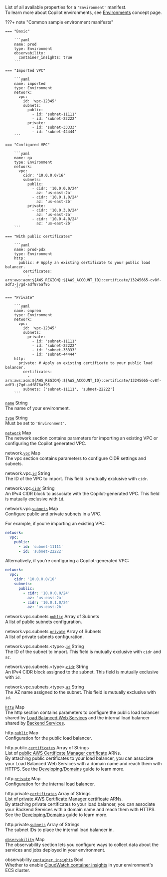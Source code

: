 List of all available properties for a `'Environment'` manifest.  
To learn more about Copilot environments, see [Environments](../concepts/environments.en.md) concept page.

???+ note "Common sample environment manifests"

    === "Basic"

        ```yaml
        name: prod
        type: Environment
        observability:
          container_insights: true
        ```

    === "Imported VPC"

        ```yaml
        name: imported
        type: Environment
        network:
          vpc:
            id: 'vpc-12345'
            subnets:
              public:
                - id: 'subnet-11111'
                - id: 'subnet-22222'
              private:
                - id: 'subnet-33333'
                - id: 'subnet-44444'
        ```

    === "Configured VPC"

        ```yaml
        name: qa
        type: Environment
        network:
          vpc:
            cidr: '10.0.0.0/16'
            subnets:
              public:
                - cidr: '10.0.0.0/24'
                  az: 'us-east-2a'
                - cidr: '10.0.1.0/24'
                  az: 'us-east-2b'
              private:
                - cidr: '10.0.3.0/24'
                  az: 'us-east-2a'
                - cidr: '10.0.4.0/24'
                  az: 'us-east-2b'
        ```

    === "With public certificates"

        ```yaml
        name: prod-pdx
        type: Environment
        http:
          public: # Apply an existing certificate to your public load balancer.
            certificates:
              - arn:aws:acm:${AWS_REGION}:${AWS_ACCOUNT_ID}:certificate/13245665-cv8f-adf3-j7gd-adf876af95
        ```

    === "Private"

        ```yaml
        name: onprem
        type: Environment
        network:
          vpc:
            id: 'vpc-12345'
            subnets:
              private:
                - id: 'subnet-11111'
                - id: 'subnet-22222'
                - id: 'subnet-33333'
                - id: 'subnet-44444'
        http:
          private: # Apply an existing certificate to your public load balancer.
            certificates:
              - arn:aws:acm:${AWS_REGION}:${AWS_ACCOUNT_ID}:certificate/13245665-cv8f-adf3-j7gd-adf876af95
            subnets: ['subnet-11111', 'subnet-22222']
        ```

<a id="name" href="#name" class="field">`name`</a> <span class="type">String</span>  
The name of your environment.

<div class="separator"></div>

<a id="type" href="#type" class="field">`type`</a> <span class="type">String</span>  
Must be set to `'Environment'`.

<div class="separator"></div>

<a id="network" href="#network" class="field">`network`</a> <span class="type">Map</span>  
The network section contains parameters for importing an existing VPC or configuring the Copilot generated VPC.

<span class="parent-field">network.</span><a id="network-vpc" href="#network-vpc" class="field">`vpc`</a> <span class="type">Map</span>  
The vpc section contains parameters to configure CIDR settings and subnets.

<span class="parent-field">network.vpc.</span><a id="network-vpc-id" href="#network-vpc-id" class="field">`id`</a> <span class="type">String</span>    
The ID of the VPC to import. This field is mutually exclusive with `cidr`.

<span class="parent-field">network.vpc.</span><a id="network-vpc-cidr" href="#network-vpc-cidr" class="field">`cidr`</a> <span class="type">String</span>    
An IPv4 CIDR block to associate with the Copilot-generated VPC. This field is mutually exclusive with `id`.

<span class="parent-field">network.vpc.</span><a id="network-vpc-subnets" href="#network-vpc-subnets" class="field">`subnets`</a> <span class="type">Map</span>    
Configure public and private subnets in a VPC.

For example, if you're importing an existing VPC:
```yaml
network:
  vpc:
    public:
      - id: 'subnet-11111'
      - id: 'subnet-22222'
```
Alternatively, if you're configuring a Copilot-generated VPC:
```yaml
network:
  vpc:
    cidr: '10.0.0.0/16'
    subnets:
      public:
        - cidr: '10.0.0.0/24'
          az: 'us-east-2a'
        - cidr: '10.0.1.0/24'
          az: 'us-east-2b'
```

<span class="parent-field">network.vpc.subnets.</span><a id="network-vpc-subnets-public" href="#network-vpc-subnets-public" class="field">`public`</a> <span class="type">Array of Subnets</span>    
A list of public subnets configuration.

<span class="parent-field">network.vpc.subnets.</span><a id="network-vpc-subnets-private" href="#network-vpc-subnets-private" class="field">`private`</a> <span class="type">Array of Subnets</span>    
A list of private subnets configuration.

<span class="parent-field">network.vpc.subnets.<type\>.</span><a id="network-vpc-subnets-id" href="#network-vpc-subnets-id" class="field">`id`</a> <span class="type">String</span>    
The ID of the subnet to import. This field is mutually exclusive with `cidr` and `az`.

<span class="parent-field">network.vpc.subnets.<type\>.</span><a id="network-vpc-subnets-cidr" href="#network-vpc-subnets-cidr" class="field">`cidr`</a> <span class="type">String</span>    
An IPv4 CIDR block assigned to the subnet. This field is mutually exclusive with `id`.

<span class="parent-field">network.vpc.subnets.<type\>.</span><a id="network-vpc-subnets-az" href="#network-vpc-subnets-az" class="field">`az`</a> <span class="type">String</span>    
The AZ name assigned to the subnet. This field is mutually exclusive with `id`.

<div class="separator"></div>

<a id="http" href="#http" class="field">`http`</a> <span class="type">Map</span>  
The http section contains parameters to configure the public load balancer shared by [Load Balanced Web Services](./lb-web-service.en.md) 
and the internal load balancer shared by [Backend Services](./backend-service.en.md).

<span class="parent-field">http.</span><a id="http-public" href="#http-public" class="field">`public`</a> <span class="type">Map</span>  
Configuration for the public load balancer.

<span class="parent-field">http.public.</span><a id="http-public-certificates" href="#http-public-certificates" class="field">`certificates`</a> <span class="type">Array of Strings</span>  
List of [public AWS Certificate Manager certificate](https://docs.aws.amazon.com/acm/latest/userguide/gs-acm-request-public.html) ARNs.    
By attaching public certificates to your load balancer, you can associate your Load Balanced Web Services with a domain name and reach them with HTTPS. 
See the [Developing/Domains](../developing/domain.en.md#use-domain-in-your-existing-validated-certificates) guide to learn more.

<span class="parent-field">http.</span><a id="http-private" href="#http-private" class="field">`private`</a> <span class="type">Map</span>  
Configuration for the internal load balancer.

<span class="parent-field">http.private.</span><a id="http-private-certificates" href="#http-private-certificates" class="field">`certificates`</a> <span class="type">Array of Strings</span>  
List of [private AWS Certificate Manager certificate](https://docs.aws.amazon.com/acm/latest/userguide/gs-acm-request-private.html) ARNs.    
By attaching private certificates to your load balancer, you can associate your Backend Services with a domain name and reach them with HTTPS.
See the [Developing/Domains](../developing/domain.en.md#use-domain-in-your-existing-validated-certificates) guide to learn more.

<span class="parent-field">http.private.</span><a id="http-private-subnets" href="#http-private-subnets" class="field">`subnets`</a> <span class="type">Array of Strings</span>  
The subnet IDs to place the internal load balancer in.

<div class="separator"></div>

<a id="observability" href="#observability" class="field">`observability`</a> <span class="type">Map</span>  
The observability section lets you configure ways to collect data about the services and jobs deployed in your environment. 

<span class="parent-field">observability.</span><a id="http-container-insights" href="#http-container-insights" class="field">`container_insights`</a> <span class="type">Bool</span>  
Whether to enable [CloudWatch container insights](https://docs.aws.amazon.com/AmazonCloudWatch/latest/monitoring/ContainerInsights.html) in your environment's ECS cluster.